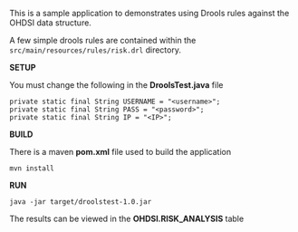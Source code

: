 This is a sample application to demonstrates using Drools rules against the OHDSI data structure.  

A few simple drools rules are contained within the ```src/main/resources/rules/risk.drl``` directory.

__SETUP__

You must change the following in the __DroolsTest.java__ file

```
private static final String USERNAME = "<username>";    
private static final String PASS = "<password>";
private static final String IP = "<IP>";
```

__BUILD__

There is a maven __pom.xml__ file used to build the application

```mvn install```

__RUN__

```java -jar target/droolstest-1.0.jar```


The results can be viewed in the __OHDSI.RISK_ANALYSIS__ table
